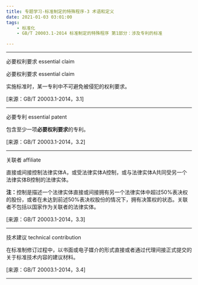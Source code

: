 ```yaml
---
title: 专题学习-标准制定的特殊程序-3 术语和定义
date: 2021-01-03 03:01:00
tags: 
	- 标准化
	- GB/T 20003.1-2014 标准制定的特殊程序 第1部分：涉及专利的标准

---
```




---

必要权利要求 essential claim

必要权利要求 essential claim

实施标准时，某一专利中不可避免被侵犯的权利要求。

[来源：GB/T 20003.1-2014，3.1]

---

必要专利 essential patent

包含至少一项<b>必要权利要求</b>的专利。

[来源：GB/T 20003.1-2014，3.2]

---

关联者 affiliate

直接或间接控制法律实体A，或受法律实体A控制，或与法律实体A共同受另一个法律实体B控制的法律实体。

<b>注：</b>控制是描述一个法律实体直接或间接拥有另一个法律实体中超过50%表决权的股份，或者在未达到前述50%表决权股份的情况下，拥有决策权的状态。关联者不包括以国家作为关联者的法律实体。

[来源：GB/T 20003.1-2014，3.3]

---

技术建议 technical contribution

在标准制修订过程中，以书面或电子媒介的形式直接或者通过代理间接正式提交的关于标准技术内容的建议材料。

[来源：GB/T 20003.1-2014，3.4]

---

